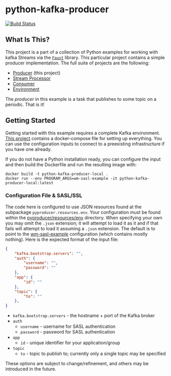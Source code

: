 # python-kafka-producer

[![Build Status](https://github.com/twosixlabs-dart/python-kafka-producer/workflows/Build/badge.svg)](https://github.com/twosixlabs-dart/python-kafka-producer/actions)

## What Is This?

This project is a part of a collection of Python examples for working with kafka Streams via the [`Faust`](https://faust.readthedocs.io) library. This particular project contains a simple producer implementation. The full suite of projects are the following:

- [Producer](https://github.com/twosixlabs-dart/python-kafka-producer) (this project)
- [Stream Processor](https://github.com/twosixlabs-dart/python-kafka-streams)
- [Consumer](https://github.com/twosixlabs-dart/python-kafka-consumer)
- [Environment](https://github.com/twosixlabs-dart/kafka-examples-docker)

The *producer* in this example is a task that publishes to some topic on a periodic. That is it!

## Getting Started

Getting started with this example requires a complete Kafka environment. [This project](https://github.com/twosixlabs-dart/kafka-examples-docker) contains a docker-compose file for setting up everything. You can use the configuration inputs to connect to a preexisting infrastructure if you have one already.

If you do not have a Python installation ready, you can configure the input and then build the Dockerfile and run the resulting image with:

```shell
docker build -t python-kafka-producer-local .
docker run --env PROGRAM_ARGS=wm-sasl-example -it python-kafka-producer-local:latest 
```


### Configuration File & SASL/SSL

The code here is configured to use JSON resources found at the subpackage `pyproducer.resources.env`. Your configuration must be found within the [pyproducer/resources/env](pyproducer/resources/env) directory. When specifying your own you may omit the `.json` extension; it will attempt to load it as it and if that fails will attempt to load it assuming a `.json` extension. The default is to point to the [wm-sasl-example](/pyproducer/resources/env/wm-sasl-example.json) configuration (which contains mostly nothing). Here is the expected format of the input file:

```json
{
    "kafka.bootstrap.servers": "",
    "auth": {
        "username": "",
        "password": ""
    },
    "app": {
        "id": ""
    },
    "topic": {
        "to": ""
    },
}
```

* `kafka.bootstrap.servers` - the hostname + port of the Kafka broker
* `auth`
  * `username` - username for SASL authentication
  * `password` - password for SASL authentication
* `app`
  * `id` - unique identifier for your application/group
* `topic`
  * `to` - topic to publish to; currently only a single topic may be specified

These options are subject to change/refinement, and others may be introduced in the future.
